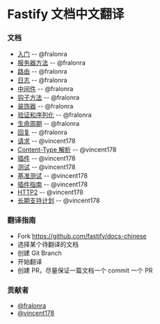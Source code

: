 # Fastify 文档中文翻译

### 文档
* [入门](https://github.com/fastify/docs-chinese/blob/master/docs/Getting-Started.md) -- @fralonra
* [服务器方法](https://github.com/fastify/docs-chinese/blob/master/docs/Server-Methods.md) -- @fralonra
* [路由](https://github.com/fastify/docs-chinese/blob/master/docs/Routes.md) -- @fralonra
* [日志](https://github.com/fastify/docs-chinese/blob/master/docs/Logging.md) -- @fralonra
* [中间件](https://github.com/fastify/docs-chinese/blob/master/docs/Middlewares.md) -- @fralonra
* [钩子方法](https://github.com/fastify/docs-chinese/blob/master/docs/Hooks.md) -- @fralonra
* [装饰器](https://github.com/fastify/docs-chinese/blob/master/docs/Decorators.md) -- @fralonra
* [验证和序列化](https://github.com/fastify/docs-chinese/blob/master/docs/Validation-and-Serialization.md) -- @fralonra
* [生命周期](https://github.com/fastify/doc-chinese/blob/master/docs/Lifecycle.md) -- @fralonra
* [回复](https://github.com/fastify/doc-chinese/blob/master/docs/Reply.md) -- @fralonra
* [请求](https://github.com/fastify/docs-chinese/blob/master/docs/Request.md) -- @vincent178
* [Content-Type 解析](https://github.com/fastify/docs-chinese/blob/master/docs/ContentTypeParser.md) -- @vincent178
* [插件](https://github.com/fastify/docs-chinese/blob/master/docs/Plugins.md) -- @vincent178
* [测试](https://github.com/fastify/docs-chinese/blob/master/docs/Testing.md) -- @vincent178
* [基准测试](https://github.com/fastify/docs-chinese/blob/master/docs/Benchmarking.md) -- @vincent178
* [插件指南](https://github.com/fastify/fastify/blob/master/docs/Plugins-Guide.md) -- @vincent178
* [HTTP2](https://github.com/fastify/docs-chinese/blob/master/docs/HTTP2.md) -- @vincent178
* [长期支持计划](https://github.com/fastify/docs-chinese/blob/master/docs/LTS.md) -- @vincent178

### 翻译指南
* Fork https://github.com/fastify/docs-chinese
* 选择某个待翻译的文档
* 创建 Git Branch
* 开始翻译
* 创建 PR，尽量保证一篇文档一个 commit 一个 PR

### 贡献者
* [@fralonra](https://github.com/fralonra)
* [@vincent178](https://github.com/vincent178)

